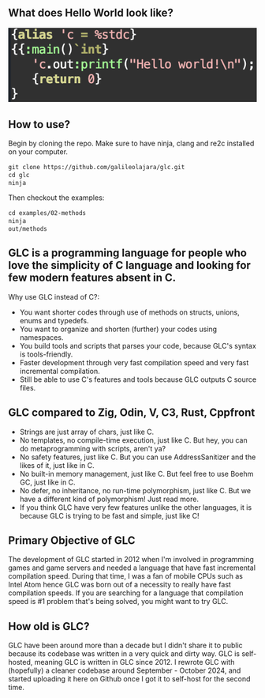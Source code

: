 What does Hello World look like?
-
![hello](/images/helloworld.png)

How to use?
-
Begin by cloning the repo. Make sure to have ninja, clang and re2c installed on your computer.
```
git clone https://github.com/galileolajara/glc.git
cd glc
ninja
```
Then checkout the examples:
```
cd examples/02-methods
ninja
out/methods
```

GLC is a programming language for people who love the simplicity of C language and looking for few modern features absent in C.
-
Why use GLC instead of C?:
- You want shorter codes through use of methods on structs, unions, enums and typedefs.
- You want to organize and shorten (further) your codes using namespaces.
- You build tools and scripts that parses your code, because GLC's syntax is tools-friendly.
- Faster development through very fast compilation speed and very fast incremental compilation.
- Still be able to use C's features and tools because GLC outputs C source files.

GLC compared to Zig, Odin, V, C3, Rust, Cppfront
-
- Strings are just array of chars, just like C.
- No templates, no compile-time execution, just like C. But hey, you can do metaprogramming with scripts, aren't ya?
- No safety features, just like C. But you can use AddressSanitizer and the likes of it, just like in C.
- No built-in memory management, just like C. But feel free to use Boehm GC, just like in C.
- No defer, no inheritance, no run-time polymorphism, just like C. But we have a different kind of polymorphism! Just read more.
- If you think GLC have very few features unlike the other languages, it is because GLC is trying to be fast and simple, just like C!

Primary Objective of GLC
-
The development of GLC started in 2012 when I'm involved in programming games and game servers and needed a language that have fast incremental compilation speed.
During that time, I was a fan of mobile CPUs such as Intel Atom hence GLC was born out of a necessity to really have fast compilation speeds.
If you are searching for a language that compilation speed is #1 problem that's being solved, you might want to try GLC.

How old is GLC?
-
GLC have been around more than a decade but I didn't share it to public because its codebase was written in a very quick and dirty way.
GLC is self-hosted, meaning GLC is written in GLC since 2012. I rewrote GLC with (hopefully) a cleaner codebase around September - October 2024,
and started uploading it here on Github once I got it to self-host for the second time.
